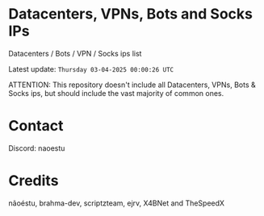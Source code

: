 # Datacenters, VPNs, Bots and Socks IPs
 
Datacenters / Bots / VPN / Socks ips list

Latest update: `Thursday 03-04-2025 00:00:26 UTC` 

ATTENTION: This repository doesn't include all Datacenters, VPNs, Bots & Socks ips, 
but should include the vast majority of common ones.

# Contact
Discord: naoestu

# Credits
nãoéstu, brahma-dev, scriptzteam, ejrv, X4BNet and TheSpeedX
